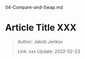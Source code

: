 04-Compare-and-Swap.md
# Article Title XXX

> Author: Jakob Jenkov
>
> Link: xxx  Update: 2022-02-23